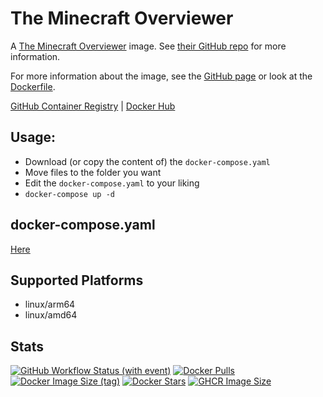 # The Minecraft Overviewer

A [The Minecraft Overviewer](https://github.com/GregoryAM-SP/The-Minecraft-Overviewer) image. See [their GitHub repo](https://github.com/GregoryAM-SP/The-Minecraft-Overviewer) for more information.

For more information about the image, see the [GitHub page](https://github.com/Zottelchen/docker-container/tree/main/overviewer-clone) or look at the [Dockerfile](https://github.com/Zottelchen/docker-container/tree/main/overviewer-clone/Dockerfile).

[GitHub Container Registry](https://github.com/users/Zottelchen/packages/container/package/overviewer-clone) | [Docker Hub](https://hub.docker.com/r/zottelchen/overviewer-clone)

## Usage:

- Download (or copy the content of) the `docker-compose.yaml`
- Move files to the folder you want
- Edit the `docker-compose.yaml` to your liking
- `docker-compose up -d`

## docker-compose.yaml

[Here](https://github.com/Zottelchen/docker-container/tree/main/overviewer-clone/docker-compose.yaml)

## Supported Platforms

- linux/arm64
- linux/amd64

## Stats

[![GitHub Workflow Status (with event)](https://img.shields.io/github/actions/workflow/status/zottelchen/docker-container/overviewer-clone_docker.yml?logo=github)](https://github.com/Zottelchen/docker-container/actions/workflows/overviewer-clone_docker.yml)
[![Docker Pulls](https://img.shields.io/docker/pulls/zottelchen/overviewer-clone?logo=docker)](https://hub.docker.com/r/zottelchen/overviewer-clone)
[![Docker Image Size (tag)](https://img.shields.io/docker/image-size/zottelchen/overviewer-clone/latest?logo=docker)](https://hub.docker.com/r/zottelchen/overviewer-clone)
[![Docker Stars](https://img.shields.io/docker/stars/zottelchen/overviewer-clone?label=%E2%AD%90%20docker%20stars)](https://hub.docker.com/r/zottelchen/overviewer-clone)
[![GHCR Image Size](https://ghcr-badge.egpl.dev/zottelchen/overviewer-clone/size)](https://github.com/users/Zottelchen/packages/container/package/overviewer-clone)
